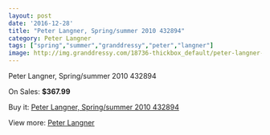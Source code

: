 ```yaml
---
layout: post
date: '2016-12-28'
title: "Peter Langner, Spring/summer 2010 432894"
category: Peter Langner
tags: ["spring","summer","granddressy","peter","langner"]
image: http://img.granddressy.com/18736-thickbox_default/peter-langner-spring-summer-2010-432894.jpg
---
```

Peter Langner, Spring/summer 2010 432894

On Sales: **$367.99**
<a href="https://www.granddressy.com/en/peter-langner/17719-peter-langner-spring-summer-2010-432894.html"><amp-img layout="responsive" width="600" height="600" src="//img.granddressy.com/18736-thickbox_default/peter-langner-spring-summer-2010-432894.jpg" alt="Peter Langner, Spring/summer 2010 432894 0" /></a>

Buy it: [Peter Langner, Spring/summer 2010 432894](https://www.granddressy.com/en/peter-langner/17719-peter-langner-spring-summer-2010-432894.html "Peter Langner, Spring/summer 2010 432894")

View more: [Peter Langner](https://www.granddressy.com/en/91-peter-langner "Peter Langner")